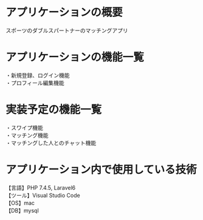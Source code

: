 # アプリケーションの概要
 スポーツのダブルスパートナーのマッチングアプリ

# アプリケーションの機能一覧
 ・新規登録、ログイン機能  
 ・プロフィール編集機能  

# 実装予定の機能一覧 
 ・スワイプ機能  
 ・マッチング機能  
 ・マッチングした人とのチャット機能  

# アプリケーション内で使用している技術
【言語】PHP 7.4.5, Laravel6  
【ツール】Visual Studio Code  
【OS】mac  
【DB】mysql  
